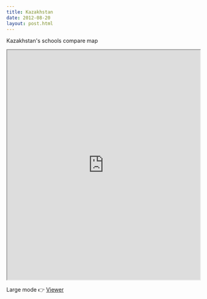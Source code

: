 ```yaml
---
title: Kazakhstan
date: 2012-08-20
layout: post.html
---
```


Kazakhstan's schools compare map
<div class="mapParent">
    <iframe id="kazakhstan"
        width="100%"
        height="600px"
        src="http://devseed.com/project-connect-visualizations/countries/kazakhstan/">
    </iframe>
</div>

Large mode 👉 [Viewer](../../countries/kazakhstan/)